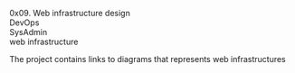 0x09. Web infrastructure design<br>
DevOps<br>
SysAdmin<br>
web infrastructure<br>

The project contains links to diagrams that represents web infrastructures
